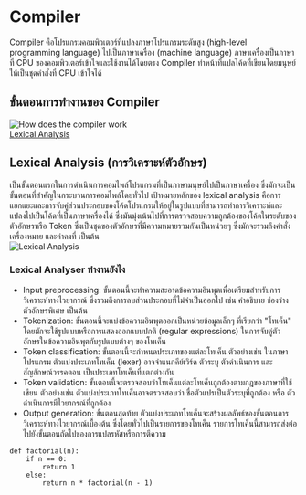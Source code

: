 # Compiler <br>
Compiler คือโปรแกรมคอมพิวเตอร์ที่แปลงภาษาโปรแกรมระดับสูง (high-level programming language) ไปเป็นภาษาเครื่อง (machine language) ภาษาเครื่องเป็นภาษาที่ CPU ของคอมพิวเตอร์เข้าใจและใช้งานได้โดยตรง Compiler ทำหน้าที่แปลโค้ดที่เขียนโดยมนุษย์ให้เป็นชุดคำสั่งที่ CPU เข้าใจได้
## ขั้นตอนการทำงานของ Compiler
![How does the compiler work](https://media.geeksforgeeks.org/wp-content/uploads/20200524115722/Capture3311.png)<br>
[Lexical Analysis](#Lexical-Analysis)
## Lexical Analysis (การวิเคราะห์ตัวอักษร)
<a name="Lexical-Analysis"></a>
เป็นขั้นตอนแรกในการดำเนินการคอมไพล์โปรแกรมที่เป็นภาษามนุษย์ไปเป็นภาษาเครื่อง ซึ่งมักจะเป็นขั้นตอนที่สำคัญในกระบวนการคอมไพล์โดยทั่วไป เป้าหมายหลักของ lexical analysis คือการแยกแยะและการจับคู่ส่วนประกอบของโค้ดโปรแกรมให้อยู่ในรูปแบบที่สามารถทำการวิเคราะห์และแปลงไปเป็นโค้ดที่เป็นภาษาเครื่องได้ ซึ่งมันมุ่งเน้นไปที่การตรวจสอบความถูกต้องของโค้ดในระดับของตัวอักษรหรือ Token ซึ่งเป็นชุดของตัวอักษรที่มีความหมายรวมกันเป็นหน่วยๆ ซึ่งมักจะรวมถึงคำสั่ง เครื่องหมาย และค่าคงที่ เป็นต้น <br>
![Lexical Analysis](https://binaryterms.com/wp-content/uploads/2021/11/Lexical-Analysis-in-Compiler.jpg)<br>
### Lexical Analyser ทำงานยังไง
<a name="Lexical-Analyser"></a>
* Input preprocessing:  ขั้นตอนนี้จะทำความสะอาดข้อความอินพุตเพื่อเตรียมสำหรับการวิเคราะห์ทางไวยากรณ์ ซึ่งรวมถึงการลบส่วนประกอบที่ไม่จำเป็นออกไป เช่น คำอธิบาย ช่องว่าง ตัวอักษรพิเศษ เป็นต้น<br>
* Tokenization: ขั้นตอนนี้จะแบ่งข้อความอินพุตออกเป็นหน่วยข้อมูลเล็กๆ ที่เรียกว่า "โทเค็น" โดยมักจะใช้รูปแบบหรือการแสดงออกแบบปกติ (regular expressions) ในการจับคู่ตัวอักษรในข้อความอินพุตกับรูปแบบต่างๆ ของโทเค็น
* Token classification: ขั้นตอนนี้จะกำหนดประเภทของแต่ละโทเค็น ตัวอย่างเช่น ในภาษาโปรแกรม ตัวแบ่งประเภทโทเค็น (lexer) อาจจำแนกคีย์เวิร์ด ตัวระบุ ตัวดำเนินการ และสัญลักษณ์วรรคตอน เป็นประเภทโทเค็นที่แตกต่างกัน
* Token validation: ขั้นตอนนี้จะตรวจสอบว่าโทเค็นแต่ละโทเค็นถูกต้องตามกฎของภาษาที่ใช้เขียน ตัวอย่างเช่น ตัวแบ่งประเภทโทเค็นอาจตรวจสอบว่า ชื่อตัวแปรเป็นตัวระบุที่ถูกต้อง หรือ ตัวดำเนินการมีไวยากรณ์ที่ถูกต้อง
* Output generation: ขั้นตอนสุดท้าย ตัวแบ่งประเภทโทเค็นจะสร้างผลลัพธ์ของขั้นตอนการวิเคราะห์ทางไวยากรณ์เบื้องต้น ซึ่งโดยทั่วไปเป็นรายการของโทเค็น รายการโทเค็นนี้สามารถส่งต่อไปยังขั้นตอนถัดไปของการแปลรหัสหรือการตีความ
```
def factorial(n):
    if n == 0:
        return 1
    else:
        return n * factorial(n - 1)
```
